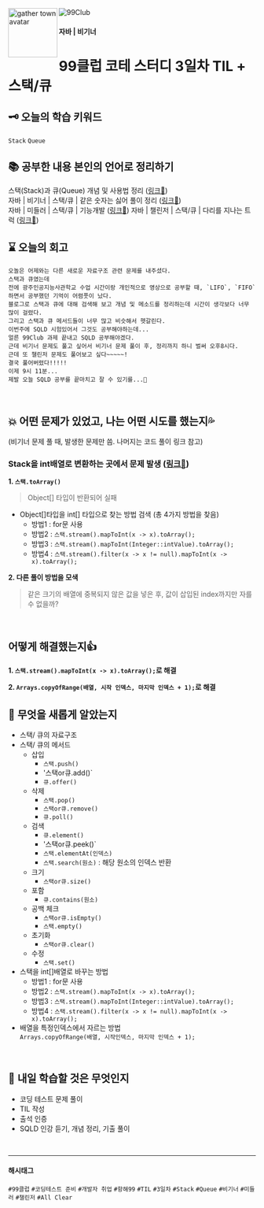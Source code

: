 <img src="https://github.com/MinjuKang727/private/blob/main/I'm%20Super%20Junior/data/99club.png" alt="99Club">
<img src="https://github.com/MinjuKang727/private/blob/main/I'm%20Super%20Junior/data/flip.gif" alt="gather town avatar" width="100px" align="left">

#### 자바 | 비기너
# 99클럽 코테 스터디 3일차 TIL + 스택/큐

## 🗝 오늘의 학습 키워드  
`Stack` `Queue`
<br>

## 📚 공부한 내용 본인의 언어로 정리하기  
스택(Stack)과 큐(Queue) 개념 및 사용법 정리 ([링크🔗](https://github.com/MinjuKang727/Java/blob/0dfb8a42a0e4dddb84abd8a70255c80fcacfe362/markdown/StackNQueue.md))  
자바 | 비기너 | 스택/큐 | 같은 숫자는 싫어 풀이 정리 ([링크🔗](https://github.com/MinjuKang727/I_am_Super_Junior/blob/main/99%20Club/Problem_Solving/%5BBegginer%5DI_hate_same_numbers.md))  
자바 | 미들러 | 스택/큐 | 기능개발 ([링크🔗](https://github.com/MinjuKang727/I_am_Super_Junior/blob/fe67c869163b9471bc3566977fcde3f89fb20881/99%20Club/Problem_Solving/%5BMiddler%5DFunctional_development.md))
자바 | 챌린저 | 스택/큐 | 다리를 지나는 트럭 ([링크🔗](https://github.com/MinjuKang727/I_am_Super_Junior/blob/main/99%20Club/Problem_Solving/%5BChallenger%5DA_truck_passing_the_bridge.md))
<br>

## ⌛ 오늘의 회고
```
오놀은 어제와는 다른 새로운 자료구조 관련 문제를 내주셨다.
스택과 큐였는데
전에 광주인공지능사관학교 수업 시간이랑 개인적으로 영상으로 공부할 때, `LIFO`, `FIFO`하면서 공부했던 기억이 어렴풋이 났다.
블로그로 스택과 큐에 대해 검색해 보고 개념 및 메소드를 정리하는데 시간이 생각보다 너무 많이 걸렸다.
그리고 스택과 큐 메서드들이 너무 많고 비슷해서 헷갈린다.
이번주에 SQLD 시험있어서 그것도 공부해야하는데...
얼른 99Club 과제 끝내고 SQLD 공부해야겠다.
근데 비기너 문제도 풀고 싶어서 비기너 문제 풀이 후, 정리까지 하니 벌써 오후8시다.
근데 또 챌린저 문제도 풀어보고 싶다~~~~~!
결국 풀어버렸다!!!!!
이제 9시 11분...
제발 오늘 SQLD 공부를 끝마치고 잘 수 있기를...🙏
```
<br>

## 💥 어떤 문제가 있었고, 나는 어떤 시도를 했는지💦  
(비기너 문제 풀 때, 발생한 문제만 씀. 나머지는 코드 풀이 링크 참고)
### Stack을 int배열로 변환하는 곳에서 문제 발생 ([링크🔗](https://github.com/MinjuKang727/I_am_Super_Junior/blob/ced313a89aa654d90760e2ecf90992450bd2dc3e/Error%20Note/%5BJAVA%5Dincompatible%20types%3A%20Object%5B%5D%20cannot%20be%20converted%20to%20int%5B%5D.md))
**1. `스택.toArray()`**
  > Object[] 타입이 반환되어 실패
  - Object[]타입을 int[] 타입으로 찾는 방법 검색 (총 4가지 방법을 찾음)
    - 방법1 : for문 사용
    - 방법2 : `스택.stream().mapToInt(x -> x).toArray();`
    - 방법3 : `스택.stream().mapToInt(Integer::intValue).toArray();`
    - 방법4 : `스택.stream().filter(x -> x != null).mapToInt(x -> x).toArray();`
  
**2. 다른 풀이 방법을 모색**
  > 같은 크기의 배열에 중복되지 않은 값을 넣은 후, 값이 삽입된 index까지만 자를 수 없을까?

<br>

## 어떻게 해결했는지👍  
**1. `스택.stream().mapToInt(x -> x).toArray();`로 해결**

**2. `Arrays.copyOfRange(배열, 시작 인덱스, 마지막 인덱스 + 1);`로 해결**
<br>

## 💬 무엇을 새롭게 알았는지  
- 스택/ 큐의 자료구조  
- 스택/ 큐의 메서드
  - 삽입
    - `스택.push()`
    - '스택or큐.add()`
    - `큐.offer()`
  - 삭제
    - `스택.pop()`
    - `스택or큐.remove()`
    - `큐.poll()`
  - 검색
    - `큐.element()`
    - '스택or큐.peek()`
    - `스택.elementAt(인덱스)`
    - `스택.search(원소)` : 해당 원소의 인덱스 반환
  - 크기
    - `스택or큐.size()`
  - 포함
    - `큐.contains(원소)`
  - 공백 체크
    - `스택or큐.isEmpty()`
    - `스택.empty()`
  - 초기화
    - `스택or큐.clear()`
  - 수정
    - `스택.set()`
- 스택을 int[]배열로 바꾸는 방법
  - 방법1 : for문 사용
  - 방법2 : `스택.stream().mapToInt(x -> x).toArray();`
  - 방법3 : `스택.stream().mapToInt(Integer::intValue).toArray();`
  - 방법4 : `스택.stream().filter(x -> x != null).mapToInt(x -> x).toArray();`
- 배열을 특정인덱스에서 자르는 방법  
  `Arrays.copyOfRange(배열, 시작인덱스, 마지막 인덱스 + 1);`  

<br>
  
## 💭 내일 학습할 것은 무엇인지
- 코딩 테스트 문제 풀이
- TIL 작성
- 출석 인증
- SQLD 인강 듣기, 개념 정리, 기출 풀이
<br>

---
#### 해시태그
`#99클럽` `#코딩테스트 준비` `#개발자 취업` `#항해99` `#TIL` `#3일차` `#Stack` `#Queue` `#비기너` `#미들러` `#챌린저` `#All Clear`
